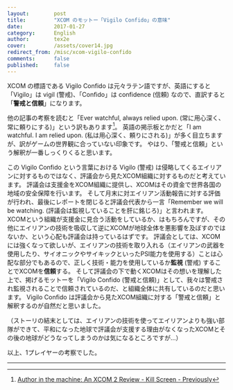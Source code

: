 ```yaml
---
layout:        post
title:         "XCOM のモットー「Vigilo Confido」の意味"
date:          2017-01-27
category:      English
author:        tex2e
cover:         /assets/cover14.jpg
redirect_from: /misc/xcom-vigilo-confido
comments:      false
published:     false
---
```


XCOM の標語である Vigilo Confido は元々ラテン語ですが、英語にすると「Vigilo」は vigil (警戒)、「Confido」は confidence (信頼) なので、直訳すると「**警戒と信頼**」になります。

他の記事の考察を読むと「Ever watchful, always relied upon. (常に用心深く、常に頼りにする)」という訳もあります[^1]。
英語の掲示板とかだと「I am watchful. I am relied upon. (私は用心深く、頼りにされる)」が多く目立ちますが、訳がゲームの世界観に合っていない印象です。
やはり、「警戒と信頼」という解釈が一番しっくりくると思います。

この Vigilo Confido という言葉における Vigilo (警戒) は侵略してくるエイリアンに対するものではなく、評議会から見たXCOM組織に対するものだと考えています。
評議会は支援金をXCOM組織に提供し、XCOMはその資金で世界各国の地域の安全保障を行います。
そして月末に対エイリアン活動報告に対する評価が行われ、最後にレポートを閉じると評議会代表から一言「Remember we will be watching. (評議会は監視していることを肝に銘じろ)」と言われます。
XCOMという組織が支援金に見合う活動をしているか、はもちろんですが、その他にエイリアンの技術を吸収して逆にXCOMが地球全体を悪影響を及ぼすのではないか、という心配も評議会は持っているはずです。
評議会としては、XCOMには強くなって欲しいが、エイリアンの技術を取り入れる（エイリアンの武器を使用したり、サイオニックやサイキックといったPSI能力を使用する）ことは心配な部分でもあるので、正しく技術・能力を使用しているか**監視** (警戒) することでXCOMを**信頼**する。
そして評議会の下で動くXCOMはその想いを理解した上で、掲げるモットーを「Vigilo Confido (警戒と信頼)」として、我々は警戒され監視されることで信頼されているのだ、と組織全体に共有しているのだと思います。
Vigilo Confido は評議会から見たXCOM組織に対する「警戒と信頼」と解釈するのが自然だと思いました。

（ストーリの結末としては、エイリアンの技術を使ってエイリアンよりも強い部隊ができて、平和になった地球で評議会が支援する理由がなくなったXCOMとその後の地球がどうなってしまうのかは気になるところですが...）

以上、1プレイヤーの考察でした。

---

[^1]: [Author in the machine: An XCOM 2 Review - Kill Screen - Previously](https://killscreen.com/previously/articles/author-in-the-machine-an-xcom-2-review/)
